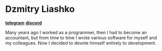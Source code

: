 # Dzmitry Liashko
[**telegram**](https://t.me/dzliashko) [**discord**](https://discord.com/channels/@dzldar#0486)

Many years ago I worked as a programmer, then I had to become an accountant, but from time to time I wrote various software for myself and my colleagues. Now I decided to devote himself entirely to development.

